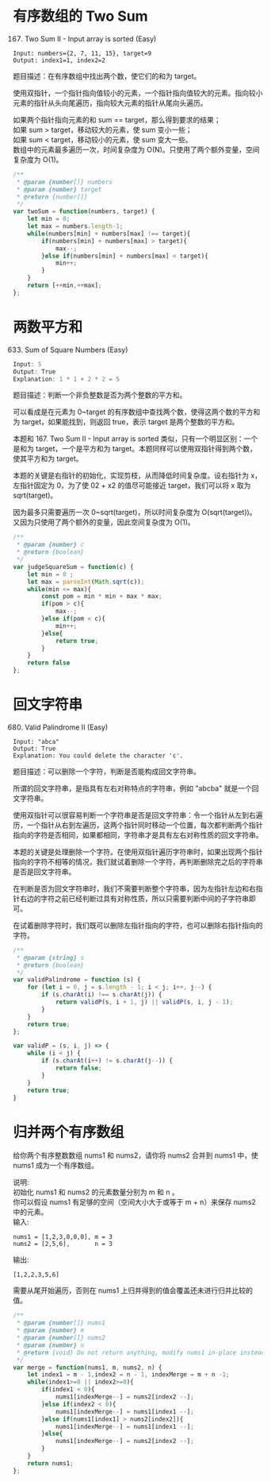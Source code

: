 # 有序数组的 Two Sum
167. Two Sum II - Input array is sorted (Easy)
```
Input: numbers={2, 7, 11, 15}, target=9
Output: index1=1, index2=2
```   
题目描述：在有序数组中找出两个数，使它们的和为 target。   

使用双指针，一个指针指向值较小的元素，一个指针指向值较大的元素。指向较小元素的指针从头向尾遍历，指向较大元素的指针从尾向头遍历。    

如果两个指针指向元素的和 sum == target，那么得到要求的结果；   
如果 sum > target，移动较大的元素，使 sum 变小一些；   
如果 sum < target，移动较小的元素，使 sum 变大一些。   
数组中的元素最多遍历一次，时间复杂度为 O(N)。只使用了两个额外变量，空间复杂度为 O(1)。    
```js
/**
 * @param {number[]} numbers
 * @param {number} target
 * @return {number[]}
 */
var twoSum = function(numbers, target) {
    let min = 0;
    let max = numbers.length-1;
    while(numbers[min] + numbers[max] !== target){
        if(numbers[min] + numbers[max] > target){
            max--;
        }else if(numbers[min] + numbers[max] < target){
            min++;
        }
    }
    return [++min,++max];
};
```

# 两数平方和
633. Sum of Square Numbers (Easy)       
```js
Input: 5
Output: True
Explanation: 1 * 1 + 2 * 2 = 5
```
题目描述：判断一个非负整数是否为两个整数的平方和。       

可以看成是在元素为 0~target 的有序数组中查找两个数，使得这两个数的平方和为 target，如果能找到，则返回 true，表示 target 是两个整数的平方和。       

本题和 167. Two Sum II - Input array is sorted 类似，只有一个明显区别：一个是和为 target，一个是平方和为 target。本题同样可以使用双指针得到两个数，使其平方和为 target。     

本题的关键是右指针的初始化，实现剪枝，从而降低时间复杂度。设右指针为 x，左指针固定为 0，为了使 02 + x2 的值尽可能接近 target，我们可以将 x 取为 sqrt(target)。       

因为最多只需要遍历一次 0~sqrt(target)，所以时间复杂度为 O(sqrt(target))。又因为只使用了两个额外的变量，因此空间复杂度为 O(1)。       
```js
/**
 * @param {number} c
 * @return {boolean}
 */
var judgeSquareSum = function(c) {
    let min = 0 ;
    let max = parseInt(Math.sqrt(c));
    while(min <= max){
        const pom = min * min + max * max;
        if(pom > c){
            max--;
        }else if(pom < c){
            min++;
        }else{
            return true;
        }
    }
    return false
};
```

# 回文字符串
680. Valid Palindrome II (Easy)
```
Input: "abca"
Output: True
Explanation: You could delete the character 'c'.
```

题目描述：可以删除一个字符，判断是否能构成回文字符串。     

所谓的回文字符串，是指具有左右对称特点的字符串，例如 "abcba" 就是一个回文字符串。       

使用双指针可以很容易判断一个字符串是否是回文字符串：令一个指针从左到右遍历，一个指针从右到左遍历，这两个指针同时移动一个位置，每次都判断两个指针指向的字符是否相同，如果都相同，字符串才是具有左右对称性质的回文字符串。        

本题的关键是处理删除一个字符。在使用双指针遍历字符串时，如果出现两个指针指向的字符不相等的情况，我们就试着删除一个字符，再判断删除完之后的字符串是否是回文字符串。       

在判断是否为回文字符串时，我们不需要判断整个字符串，因为左指针左边和右指针右边的字符之前已经判断过具有对称性质，所以只需要判断中间的子字符串即可。       

在试着删除字符时，我们既可以删除左指针指向的字符，也可以删除右指针指向的字符。     

```js
/**
 * @param {string} s
 * @return {boolean}
 */
var validPalindrome = function (s) {
    for (let i = 0, j = s.length - 1; i < j; i++, j--) {
        if (s.charAt(i) !== s.charAt(j)) {
            return validP(s, i + 1, j) || validP(s, i, j - 1);
        }
    }
    return true;
};

var validP = (s, i, j) => {
    while (i < j) {
        if (s.charAt(i++) != s.charAt(j--)) {
            return false;
        }
    }
    return true;
}
```

# 归并两个有序数组
给你两个有序整数数组 nums1 和 nums2，请你将 nums2 合并到 nums1 中，使 nums1 成为一个有序数组。        

说明:     
初始化 nums1 和 nums2 的元素数量分别为 m 和 n 。      
你可以假设 nums1 有足够的空间（空间大小大于或等于 m + n）来保存 nums2 中的元素。      
输入:     
```
nums1 = [1,2,3,0,0,0], m = 3
nums2 = [2,5,6],       n = 3
```
输出:   
```
[1,2,2,3,5,6]
```
需要从尾开始遍历，否则在 nums1 上归并得到的值会覆盖还未进行归并比较的值。        
```js
/**
 * @param {number[]} nums1
 * @param {number} m
 * @param {number[]} nums2
 * @param {number} n
 * @return {void} Do not return anything, modify nums1 in-place instead.
 */
var merge = function(nums1, m, nums2, n) {
    let index1 = m - 1,index2 = n - 1, indexMerge = m + n -1;
    while(index1>=0 || index2>=0){
        if(index1 < 0){
            nums1[indexMerge--] = nums2[index2 --];
        }else if(index2 < 0){
            nums1[indexMerge--] = nums1[index1 --];
        }else if(nums1[index1] > nums2[index2]){
            nums1[indexMerge--] = nums1[index1 --];
        }else{
            nums1[indexMerge--] = nums2[index2 --];
        }
    }
    return nums1;
};
```
